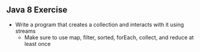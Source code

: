 ## Java 8 Exercise
- Write a program that creates a collection and interacts with it using streams
    - Make sure to use map, filter, sorted, forEach, collect, and reduce at least once